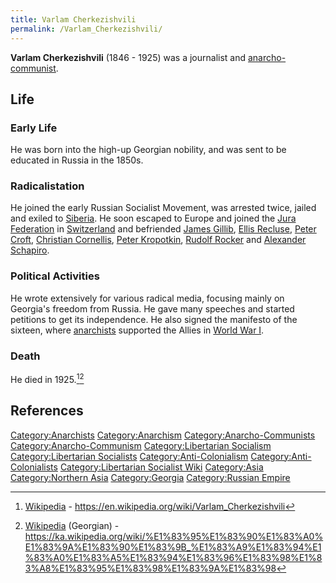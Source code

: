```yaml
---
title: Varlam Cherkezishvili
permalink: /Varlam_Cherkezishvili/
---
```


**Varlam Cherkezishvili** (1846 - 1925) was a journalist and
[anarcho-communist](Anarcho-Communism.md "wikilink").

## Life

### Early Life

He was born into the high-up Georgian nobility, and was sent to be
educated in Russia in the 1850s.

### Radicalistation

He joined the early Russian Socialist Movement, was arrested twice,
jailed and exiled to [Siberia](Russian_Federation.md "wikilink"). He soon
escaped to Europe and joined the [Jura
Federation](Jura_Federation.md "wikilink") in
[Switzerland](Swiss_Confederation.md "wikilink") and befriended [James
Gillib](James_Gillib.md "wikilink"), [Ellis
Recluse](Ellis_Recluse.md "wikilink"), [Peter
Croft](Peter_Croft.md "wikilink"), [Christian
Cornellis](Christian_Cornellis.md "wikilink"), [Peter
Kropotkin](Peter_Kropotkin.md "wikilink"), [Rudolf
Rocker](Rudolf_Rocker.md "wikilink") and [Alexander
Schapiro](Alexander_Schapiro.md "wikilink").

### Political Activities

He wrote extensively for various radical media, focusing mainly on
Georgia's freedom from Russia. He gave many speeches and started
petitions to get its independence. He also signed the manifesto of the
sixteen, where [anarchists](Anarchism.md "wikilink") supported the Allies
in [World War I](World_War_I.md "wikilink").

### Death

He died in 1925.[^1][^2]

## References

<references />

[Category:Anarchists](Category:Anarchists.md "wikilink")
[Category:Anarchism](Category:Anarchism.md "wikilink")
[Category:Anarcho-Communists](Category:Anarcho-Communists.md "wikilink")
[Category:Anarcho-Communism](Category:Anarcho-Communism.md "wikilink")
[Category:Libertarian
Socialism](Category:Libertarian_Socialism.md "wikilink")
[Category:Libertarian
Socialists](Category:Libertarian_Socialists.md "wikilink")
[Category:Anti-Colonialism](Category:Anti-Colonialism.md "wikilink")
[Category:Anti-Colonialists](Category:Anti-Colonialists.md "wikilink")
[Category:Libertarian Socialist
Wiki](Category:Libertarian_Socialist_Wiki.md "wikilink")
[Category:Asia](Category:Asia.md "wikilink") [Category:Northern
Asia](Category:Northern_Asia.md "wikilink")
[Category:Georgia](Category:Georgia.md "wikilink") [Category:Russian
Empire](Category:Russian_Empire.md "wikilink")

[^1]: [Wikipedia](Wikipedia.md "wikilink") -
    <https://en.wikipedia.org/wiki/Varlam_Cherkezishvili>

[^2]: [Wikipedia](Wikipedia.md "wikilink") (Georgian) -
    <https://ka.wikipedia.org/wiki/%E1%83%95%E1%83%90%E1%83%A0%E1%83%9A%E1%83%90%E1%83%9B_%E1%83%A9%E1%83%94%E1%83%A0%E1%83%A5%E1%83%94%E1%83%96%E1%83%98%E1%83%A8%E1%83%95%E1%83%98%E1%83%9A%E1%83%98>